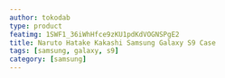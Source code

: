 ```yaml
---
author: tokodab
type: product
featimg: 1SWF1_36iWhHfce9zKU1pdKdVOGNSPgE2
title: Naruto Hatake Kakashi Samsung Galaxy S9 Case
tags: [samsung, galaxy, s9]
category: [samsung]
---
```

